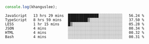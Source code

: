 ```js
console.log(khanguslee);
```

<!--START_SECTION:waka-->

```text
JavaScript   13 hrs 29 mins  ██████████████░░░░░░░░░░░   56.24 %
TypeScript   8 hrs 59 mins   █████████▒░░░░░░░░░░░░░░░   37.50 %
LESS         1 hr 15 mins    █▒░░░░░░░░░░░░░░░░░░░░░░░   05.28 %
JSON         4 mins          ░░░░░░░░░░░░░░░░░░░░░░░░░   00.34 %
HTML         4 mins          ░░░░░░░░░░░░░░░░░░░░░░░░░   00.32 %
Bash         4 mins          ░░░░░░░░░░░░░░░░░░░░░░░░░   00.31 %
```

<!--END_SECTION:waka-->

<!--
**khanguslee/khanguslee** is a ✨ _special_ ✨ repository because its `README.md` (this file) appears on your GitHub profile.

Here are some ideas to get you started:

- 🔭 I’m currently working on ...
- 🌱 I’m currently learning ...
- 👯 I’m looking to collaborate on ...
- 🤔 I’m looking for help with ...
- 💬 Ask me about ...
- 📫 How to reach me: ...
- 😄 Pronouns: ...
- ⚡ Fun fact: ...
-->
